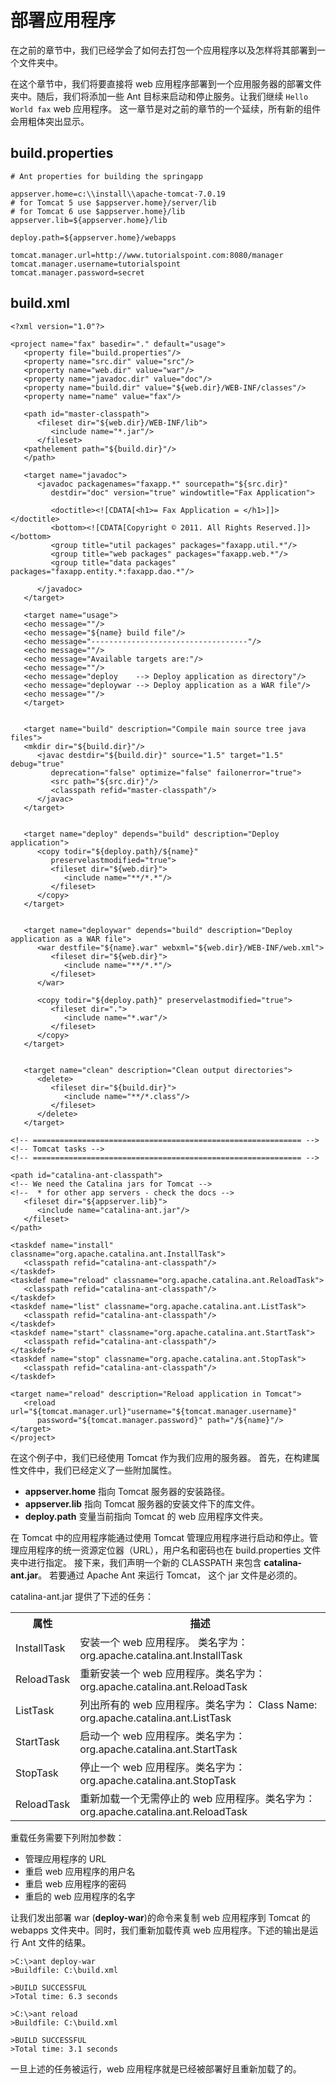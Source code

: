 # 部署应用程序

在之前的章节中，我们已经学会了如何去打包一个应用程序以及怎样将其部署到一个文件夹中。

在这个章节中，我们将要直接将 web 应用程序部署到一个应用服务器的部署文件夹中。随后，我们将添加一些 Ant 目标来启动和停止服务。让我们继续 `Hello World fax` web 应用程序。 这一章节是对之前的章节的一个延续，所有新的组件会用粗体突出显示。

## build.properties

```
# Ant properties for building the springapp

appserver.home=c:\\install\\apache-tomcat-7.0.19
# for Tomcat 5 use $appserver.home}/server/lib
# for Tomcat 6 use $appserver.home}/lib
appserver.lib=${appserver.home}/lib

deploy.path=${appserver.home}/webapps

tomcat.manager.url=http://www.tutorialspoint.com:8080/manager
tomcat.manager.username=tutorialspoint
tomcat.manager.password=secret
```
## build.xml

```
<?xml version="1.0"?>

<project name="fax" basedir="." default="usage">
   <property file="build.properties"/>
   <property name="src.dir" value="src"/>
   <property name="web.dir" value="war"/>
   <property name="javadoc.dir" value="doc"/>
   <property name="build.dir" value="${web.dir}/WEB-INF/classes"/>
   <property name="name" value="fax"/>

   <path id="master-classpath">
      <fileset dir="${web.dir}/WEB-INF/lib">
         <include name="*.jar"/>
      </fileset>
   <pathelement path="${build.dir}"/>
   </path>
    
   <target name="javadoc">
      <javadoc packagenames="faxapp.*" sourcepath="${src.dir}" 
         destdir="doc" version="true" windowtitle="Fax Application">

         <doctitle><![CDATA[<h1>= Fax Application = </h1>]]></doctitle>
         <bottom><![CDATA[Copyright © 2011. All Rights Reserved.]]></bottom>
         <group title="util packages" packages="faxapp.util.*"/>
         <group title="web packages" packages="faxapp.web.*"/>
         <group title="data packages" packages="faxapp.entity.*:faxapp.dao.*"/>

      </javadoc>
   </target>

   <target name="usage">
   <echo message=""/>
   <echo message="${name} build file"/>
   <echo message="-----------------------------------"/>
   <echo message=""/>
   <echo message="Available targets are:"/>
   <echo message=""/>
   <echo message="deploy    --> Deploy application as directory"/>
   <echo message="deploywar --> Deploy application as a WAR file"/>
   <echo message=""/>
   </target>


   <target name="build" description="Compile main source tree java files">
   <mkdir dir="${build.dir}"/>
      <javac destdir="${build.dir}" source="1.5" target="1.5" debug="true"
         deprecation="false" optimize="false" failonerror="true">
         <src path="${src.dir}"/>
         <classpath refid="master-classpath"/>
      </javac>
   </target>


   <target name="deploy" depends="build" description="Deploy application">
      <copy todir="${deploy.path}/${name}" 
         preservelastmodified="true">
         <fileset dir="${web.dir}">
            <include name="**/*.*"/>
         </fileset>
      </copy>
   </target>


   <target name="deploywar" depends="build" description="Deploy application as a WAR file">
      <war destfile="${name}.war" webxml="${web.dir}/WEB-INF/web.xml">
         <fileset dir="${web.dir}">
            <include name="**/*.*"/>
         </fileset>
      </war>
      
      <copy todir="${deploy.path}" preservelastmodified="true">
         <fileset dir=".">
            <include name="*.war"/>
         </fileset>
      </copy>
   </target>
    

   <target name="clean" description="Clean output directories">
      <delete>
         <fileset dir="${build.dir}">
            <include name="**/*.class"/>
         </fileset>
      </delete>
   </target>
```

```
<!-- ============================================================ -->
<!-- Tomcat tasks -->
<!-- ============================================================ -->

<path id="catalina-ant-classpath">
<!-- We need the Catalina jars for Tomcat -->
<!--  * for other app servers - check the docs -->
   <fileset dir="${appserver.lib}">
      <include name="catalina-ant.jar"/>
   </fileset>
</path>

<taskdef name="install" classname="org.apache.catalina.ant.InstallTask">
   <classpath refid="catalina-ant-classpath"/>
</taskdef>
<taskdef name="reload" classname="org.apache.catalina.ant.ReloadTask">
   <classpath refid="catalina-ant-classpath"/>
</taskdef>
<taskdef name="list" classname="org.apache.catalina.ant.ListTask">
   <classpath refid="catalina-ant-classpath"/>
</taskdef>
<taskdef name="start" classname="org.apache.catalina.ant.StartTask">
   <classpath refid="catalina-ant-classpath"/>
</taskdef>
<taskdef name="stop" classname="org.apache.catalina.ant.StopTask">
   <classpath refid="catalina-ant-classpath"/>
</taskdef>

<target name="reload" description="Reload application in Tomcat">
   <reload url="${tomcat.manager.url}"username="${tomcat.manager.username}"
      password="${tomcat.manager.password}" path="/${name}"/>
</target>
</project>
```

在这个例子中，我们已经使用 Tomcat 作为我们应用的服务器。 首先，在构建属性文件中，我们已经定义了一些附加属性。

- **appserver.home** 指向 Tomcat 服务器的安装路径。
- **appserver.lib** 指向 Tomcat 服务器的安装文件下的库文件。
- **deploy.path** 变量当前指向 Tomcat 的 web 应用程序文件夹。

在 Tomcat 中的应用程序能通过使用 Tomcat 管理应用程序进行启动和停止。管理应用程序的统一资源定位器（URL），用户名和密码也在 build.properties 文件夹中进行指定。 接下来，我们声明一个新的 CLASSPATH 来包含 **catalina-ant.jar**。 若要通过 Apache Ant 来运行 Tomcat， 这个 jar 文件是必须的。

catalina-ant.jar 提供了下述的任务：

<table>
  <tr>
    <th>属性</th>
    <th>描述</th>
  </tr>
  <tr>
    <td>InstallTask</td>
    <td>安装一个 web 应用程序。 类名字为：  org.apache.catalina.ant.InstallTask </td>
  </tr>
  <tr>
    <td>ReloadTask</td>
    <td>重新安装一个 web 应用程序。类名字为： org.apache.catalina.ant.ReloadTask</td>
  </tr>
    <tr>
    <td>ListTask</td>
    <td>列出所有的 web 应用程序。类名字为： Class Name: org.apache.catalina.ant.ListTask</td>
  </tr>
    <tr>
    <td>StartTask</td>
    <td>启动一个 web 应用程序。类名字为：  org.apache.catalina.ant.StartTask</td>
  </tr>
     <tr>
    <td>StopTask</td>
    <td>停止一个 web 应用程序。类名字为：  org.apache.catalina.ant.StopTask</td>
  </tr>
     <tr>
    <td>ReloadTask</td>
    <td> 重新加载一个无需停止的 web 应用程序。类名字为：org.apache.catalina.ant.ReloadTask</td>
  </tr>
</table>

重载任务需要下列附加参数：

- 管理应用程序的 URL
- 重启 web 应用程序的用户名
- 重启 web 应用程序的密码
- 重启的 web 应用程序的名字

让我们发出部署 war (**deploy-war**)的命令来复制 web 应用程序到 Tomcat 的 webapps 文件夹中。同时，我们重新加载传真 web 应用程序。下述的输出是运行 Ant 文件的结果。

```
>C:\>ant deploy-war
>Buildfile: C:\build.xml

>BUILD SUCCESSFUL
>Total time: 6.3 seconds

>C:\>ant reload
>Buildfile: C:\build.xml

>BUILD SUCCESSFUL
>Total time: 3.1 seconds
```  

一旦上述的任务被运行，web 应用程序就是已经被部署好且重新加载了的。
